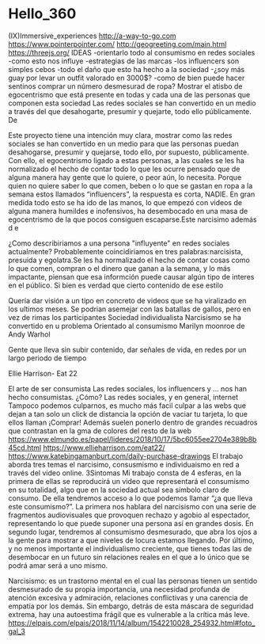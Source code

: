 # Hello_360
(IX)Immersive_experiences
http://a-way-to-go.com
https://www.pointerpointer.com/
http://geogreeting.com/main.html
https://threejs.org/
IDEAS
-orientarlo todo al consumismo en redes sociales
-como esto nos influye 
-estrategias de las marcas 
-los influencers son simples cebos
-todo el daño que esto ha hecho a la sociedad
-¿soy más guay por levar un outfit valorado en 3000$?
-como de bien puede hacer sentinos comprar un número desmesurad de ropa?
Mostrar el atisbo de egocentrismo que está presente en todas y cada una de las personas que componen esta sociedad
Las redes sociales se han convertido en un medio a través del que desahogarte, presumir y quejarte, todo ello públicamente. De 

Este proyecto tiene una intención muy clara, mostrar como las redes sociales se han convertido en un medio para que las personas puedan desahogarse, presumir y quejarse, todo ello, por supuesto, públicamente. 
Con ello, el egocentrismo ligado a estas personas, a las cuales se les ha normalizado el hecho de contar todo lo que les ocurre pensado que de alguna manera hay gente que lo quiere, o peor aún, lo necesita. Porque quien no quiere saber lo que comen, beben o lo que se gastan en ropa a la semana estos llamados “influencers”, la respuesta es corta, NADIE. En gran medida todo esto se ha ido de las manos, lo que empezó con videos de alguna manera humildes e inofensivos, ha desembocado en una masa de egocentrismo de la que pocos consiguen escaparse.Este narcisimo además d e

¿Como describiriamos a una persona "influyente" en redes sociales actualmente? Probablemente coincidiriamos en tres palabras:narcisista, presuida y egolatra.Se les ha normalizado el hecho de contar cosas como lo que comen, compran o el dinero que ganan a la semana, y lo más impactante, piensan que esa informción puede causar algún tipo de interes en el público. Si bien es verdad que cierto contenido de ese estilo 

Quería dar visión a un tipo en concreto de videos que se ha viralizado en los ultimos meses. Se podrian asemejar con las batallas de gallos, pero en vez de rimas los participantes 
Sociedad individualista 
Narcisismo se ha convertido en u problema
Orientado al consumismo
Marilyn  moonroe de Andy Warhol

Gente que lleva sin subir contenido, dar señales de vida, en redes por un largo periodo de tiempo

Ellie Harrison- Eat 22


El arte de ser consumista
Las redes sociales, los influencers y … nos han hecho consumistas. ¿Cómo?
Las redes sociales, y en general, internet
Tampoco podemos culparnos, es mucho más facil culpar a las webs que dejan a tan solo un click de distancia la opción de vaciar tu tarjeta, lo que ellos llaman ¡Comprar!
Además suelen ponerlo dentro de grandes recuadros que contrastan en la gma de colores del resto de la web
https://www.elmundo.es/papel/lideres/2018/10/17/5bc6055ee2704e389b8b45cd.html
https://www.ellieharrison.com/eat22/
https://www.katebingamanburt.com/daily-purchase-drawings
El trabajo aborda tres temas el narcisimo, consusmismo e individuaismo en red a través del video online. 3Sintomas
Mi trabajo consta de 4 esferas, en la primera de ellas se reproducirá un video que representará el consumismo en su totalidad, algo que en la sociedad actual sea símbolo claro de consumo. De ella tendremos acceso a lo que podemos llamar “¿a que lleva este consumismo?”. La primera nos hablara del narcisismo con una serie de fragmentos audiovisuales que provoquen rechazo y agobio al espectador, representando lo que puede suponer una persona así en grandes dosis. En segundo lugar, tendremos al consumismo desmesurado, que abra los ojos a la gente para mostrar a que niveles de locura estamos llegando. Por último, y no menos importante el individualismo creciente, que tienes todas las de desembocar en un futuro sin relaciones reales en el que a lo único que se podrá amar será a uno mismo.

Narcisismo:  es un trastorno mental en el cual las personas tienen un sentido desmesurado de su propia importancia, una necesidad profunda de atención excesiva y admiración, relaciones conflictivas y una carencia de empatía por los demás. Sin embargo, detrás de esta máscara de seguridad extrema, hay una autoestima frágil que es vulnerable a la crítica más leve.
https://elpais.com/elpais/2018/11/14/album/1542210028_254932.html#foto_gal_3
